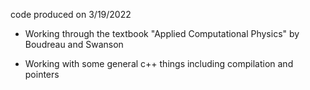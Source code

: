 code produced on 3/19/2022

- Working through the textbook "Applied Computational Physics" by Boudreau and Swanson

- Working with some general c++ things including compilation and pointers
